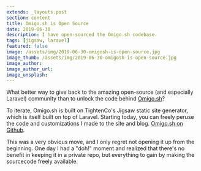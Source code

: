 ```yaml
---
extends: _layouts.post
section: content
title: Omigo.sh is Open Source
date: 2019-06-30
description: I have open-sourced the Omigo.sh codebase.
tags: [jigsaw, laravel]
featured: false
image: /assets/img/2019-06-30-omigosh-is-open-source.jpg
image_thumb: /assets/img/2019-06-30-omigosh-is-open-source.jpg
image_author:
image_author_url:
image_unsplash:
---
```


What better way to give back to the amazing open-source (and especially Laravel) community than to unlock the code behind [Omigo.sh](https://omigo.sh/)?

To iterate, Omigo.sh is built on TightenCo's Jigsaw static site generator, which is itself built on top of Laravel. Starting today, you can freely peruse the code and customizations I made to the site and blog. [Omigo.sh on Github](https://github.com/breadthe/omigo.sh).

This was a very obvious move, and I only regret not opening it up from the beginning. One day I had a "doh!" moment and realized that there's no benefit in keeping it in a private repo, but everything to gain by making the sourcecode freely available.  
